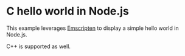 # C hello world in Node.js

This example leverages [Emscripten](https://emscripten.org/) to display a simple hello world in Node.js.

C++ is supported as well.

